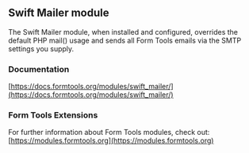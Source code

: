 ## Swift Mailer module

The Swift Mailer module, when installed and configured, overrides the default PHP mail() usage and sends all Form Tools emails via the SMTP settings you supply.

### Documentation

[https://docs.formtools.org/modules/swift_mailer/](https://docs.formtools.org/modules/swift_mailer/)

### Form Tools Extensions

For further information about Form Tools modules, check out:
[https://modules.formtools.org](https://modules.formtools.org)
